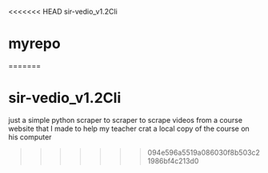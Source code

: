 <<<<<<< HEAD
sir-vedio_v1.2Cli
# myrepo
=======
# sir-vedio_v1.2Cli
just a simple python scraper to scraper to scrape videos from a course website that I made to help my teacher  crat a local copy of the course on his  computer 
>>>>>>> 094e596a5519a086030f8b503c21986bf4c213d0
